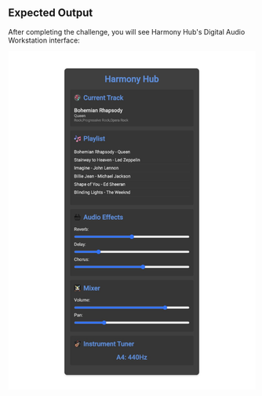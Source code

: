 ## Expected Output

After completing the challenge, you will see Harmony Hub's Digital Audio Workstation interface:

![Harmony Hub DAW Screenshot](https://raw.githubusercontent.com/JavaScript-Certification/images/refs/heads/main/images/training/7-1/harmony-hub.jpg)

